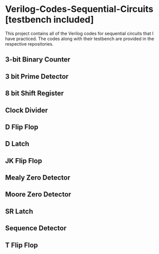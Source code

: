 # Verilog-Codes-Sequential-Circuits [testbench included]

This project contains all of the Verilog codes for sequential circuits that I have practiced. 
The codes along with their testbench are provided in the respective repositories.

## 3-bit Binary Counter
## 3 bit Prime Detector 
## 8 bit Shift Register
## Clock Divider 
## D Flip Flop
## D Latch
## JK Flip Flop
## Mealy Zero Detector
## Moore Zero Detector
## SR Latch
## Sequence Detector
## T Flip Flop 
